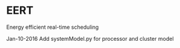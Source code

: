 # EERT
Energy efficient real-time scheduling

Jan-10-2016
Add systemModel.py for processor and cluster model
